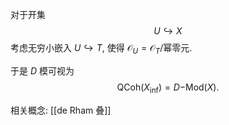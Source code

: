 对于开集
$$
U\hookrightarrow X
$$
考虑无穷小嵌入 $U\hookrightarrow T$, 使得 $\mathcal O_U = \mathcal O_T\big/ \text{幂零元}$.

于是 $D$ 模可视为
$$
\mathsf{QCoh}(X_{\text{inf}}) = D\mathsf{-Mod}(X).
$$

相关概念: [[de Rham 叠]]
